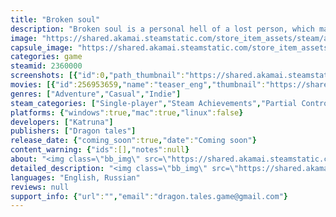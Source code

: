 ```yaml
---
title: "Broken soul"
description: "Broken soul is a personal hell of a lost person, which makes Alex meet his own demons. Should he lose to his fears or he must struggle and fight off the things his own mind hides?"
image: "https://shared.akamai.steamstatic.com/store_item_assets/steam/apps/2360000/header.jpg?t=1696975361"
capsule_image: "https://shared.akamai.steamstatic.com/store_item_assets/steam/apps/2360000/capsule_231x87.jpg?t=1696975361"
categories: game
steamid: 2360000
screenshots: [{"id":0,"path_thumbnail":"https://shared.akamai.steamstatic.com/store_item_assets/steam/apps/2360000/ss_a0714bd72e04101a30b968393888e37079933661.600x338.jpg?t=1696975361","path_full":"https://shared.akamai.steamstatic.com/store_item_assets/steam/apps/2360000/ss_a0714bd72e04101a30b968393888e37079933661.1920x1080.jpg?t=1696975361"},{"id":1,"path_thumbnail":"https://shared.akamai.steamstatic.com/store_item_assets/steam/apps/2360000/ss_9c4ffe686ab43b2c6dd4556679019a8450478f74.600x338.jpg?t=1696975361","path_full":"https://shared.akamai.steamstatic.com/store_item_assets/steam/apps/2360000/ss_9c4ffe686ab43b2c6dd4556679019a8450478f74.1920x1080.jpg?t=1696975361"},{"id":2,"path_thumbnail":"https://shared.akamai.steamstatic.com/store_item_assets/steam/apps/2360000/ss_4520738901a32218fb946890979c5c6d4e7441ea.600x338.jpg?t=1696975361","path_full":"https://shared.akamai.steamstatic.com/store_item_assets/steam/apps/2360000/ss_4520738901a32218fb946890979c5c6d4e7441ea.1920x1080.jpg?t=1696975361"},{"id":3,"path_thumbnail":"https://shared.akamai.steamstatic.com/store_item_assets/steam/apps/2360000/ss_cc98ff5174a87b71d4a2985f45617b6f8f1ae092.600x338.jpg?t=1696975361","path_full":"https://shared.akamai.steamstatic.com/store_item_assets/steam/apps/2360000/ss_cc98ff5174a87b71d4a2985f45617b6f8f1ae092.1920x1080.jpg?t=1696975361"},{"id":4,"path_thumbnail":"https://shared.akamai.steamstatic.com/store_item_assets/steam/apps/2360000/ss_d04cfbcfc026bf23cf2eda37e355db7e7767e987.600x338.jpg?t=1696975361","path_full":"https://shared.akamai.steamstatic.com/store_item_assets/steam/apps/2360000/ss_d04cfbcfc026bf23cf2eda37e355db7e7767e987.1920x1080.jpg?t=1696975361"},{"id":5,"path_thumbnail":"https://shared.akamai.steamstatic.com/store_item_assets/steam/apps/2360000/ss_1fcddcd783e59fb00e80221dd8bbf0e81a85191d.600x338.jpg?t=1696975361","path_full":"https://shared.akamai.steamstatic.com/store_item_assets/steam/apps/2360000/ss_1fcddcd783e59fb00e80221dd8bbf0e81a85191d.1920x1080.jpg?t=1696975361"}]
movies: [{"id":256953659,"name":"teaser_eng","thumbnail":"https://shared.akamai.steamstatic.com/store_item_assets/steam/apps/256953659/movie.293x165.jpg?t=1687177840","webm":{"480":"http://video.akamai.steamstatic.com/store_trailers/256953659/movie480_vp9.webm?t=1687177840","max":"http://video.akamai.steamstatic.com/store_trailers/256953659/movie_max_vp9.webm?t=1687177840"},"mp4":{"480":"http://video.akamai.steamstatic.com/store_trailers/256953659/movie480.mp4?t=1687177840","max":"http://video.akamai.steamstatic.com/store_trailers/256953659/movie_max.mp4?t=1687177840"},"highlight":true}]
genres: ["Adventure","Casual","Indie"]
steam_categories: ["Single-player","Steam Achievements","Partial Controller Support"]
platforms: {"windows":true,"mac":true,"linux":false}
developers: ["Katruna"]
publishers: ["Dragon tales"]
release_date: {"coming_soon":true,"date":"Coming soon"}
content_warning: {"ids":[],"notes":null}
about: "<img class=\"bb_img\" src=\"https://shared.akamai.steamstatic.com/store_item_assets/steam/apps/2360000/extras/add.gif?t=1696975361\" /><br><br>Broken soul is a pixeled adventure horror game, inspired by Silent Hill and The Count Lucanor.<br>Alex, a typical man, starts noticing some weird things happening to him. Everything seems familiar but alien. Minutes, hours, days are erased from his memories. Why has it stated? What is hidden in his lost memories?<br><br><img class=\"bb_img\" src=\"https://shared.akamai.steamstatic.com/store_item_assets/steam/apps/2360000/extras/line_anim.gif?t=1696975361\" /><br><br>Broken soul is a personal hell of a lost person, which makes Alex meet his own demons. Should he lose to his fears or he must struggle and fight off the things his own mind hides?<br><br><img class=\"bb_img\" src=\"https://shared.akamai.steamstatic.com/store_item_assets/steam/apps/2360000/extras/line_anim_features.gif?t=1696975361\" /><br><br><ul class=\"bb_ul\"><li>Find Alex’s lost memories and retain the chain of events, which drove Alex mad.<br><br></li><li>Solve puzzles created by the Nightmare. It will not let you go for free.<br><br></li><li>Escape and hide from the embodiments of fear. They are not happy to see you, not you them, indeed. Any mistake may become a fatal one.<br><br></li><li>Make good use of the things you find. Photos can help to restore your memories, but the amount of the photos you can take is fairly limited.<br><br></li><li>Be cautious and silent. Panic and carelessness can only lead to the traps prepared by the Nightmare.</li></ul><br><img class=\"bb_img\" src=\"https://shared.akamai.steamstatic.com/store_item_assets/steam/apps/2360000/extras/line_anim_story.gif?t=1696975361\" /><br><br>Alex was half-asleep on his way up in the elevator of his block of flats, when the nightmare woke him up. It became even worse, when the light on the floor he needed went off. It’s just a coincidence, he needed to enter his flat and properly relax.<br><br>But there is something wrong with the flat as well. There is a mess, there is a ready made lunch “From mom to Lisa”. Who is this Lisa? Alex heard a strange growling from inside the wardrobel, but there mustn’t anybody else in the flat? Well. But if there is someone else? The nightmare from the elevator has finished long ago. The real nightmare is just about tot start… As well as the struggle for the memories, the mind and even the life."
detailed_description: "<img class=\"bb_img\" src=\"https://shared.akamai.steamstatic.com/store_item_assets/steam/apps/2360000/extras/add.gif?t=1696975361\" /><br><br>Broken soul is a pixeled adventure horror game, inspired by Silent Hill and The Count Lucanor.<br>Alex, a typical man, starts noticing some weird things happening to him. Everything seems familiar but alien. Minutes, hours, days are erased from his memories. Why has it stated? What is hidden in his lost memories?<br><br><img class=\"bb_img\" src=\"https://shared.akamai.steamstatic.com/store_item_assets/steam/apps/2360000/extras/line_anim.gif?t=1696975361\" /><br><br>Broken soul is a personal hell of a lost person, which makes Alex meet his own demons. Should he lose to his fears or he must struggle and fight off the things his own mind hides?<br><br><img class=\"bb_img\" src=\"https://shared.akamai.steamstatic.com/store_item_assets/steam/apps/2360000/extras/line_anim_features.gif?t=1696975361\" /><br><br><ul class=\"bb_ul\"><li>Find Alex’s lost memories and retain the chain of events, which drove Alex mad.<br><br></li><li>Solve puzzles created by the Nightmare. It will not let you go for free.<br><br></li><li>Escape and hide from the embodiments of fear. They are not happy to see you, not you them, indeed. Any mistake may become a fatal one.<br><br></li><li>Make good use of the things you find. Photos can help to restore your memories, but the amount of the photos you can take is fairly limited.<br><br></li><li>Be cautious and silent. Panic and carelessness can only lead to the traps prepared by the Nightmare.</li></ul><br><img class=\"bb_img\" src=\"https://shared.akamai.steamstatic.com/store_item_assets/steam/apps/2360000/extras/line_anim_story.gif?t=1696975361\" /><br><br>Alex was half-asleep on his way up in the elevator of his block of flats, when the nightmare woke him up. It became even worse, when the light on the floor he needed went off. It’s just a coincidence, he needed to enter his flat and properly relax.<br><br>But there is something wrong with the flat as well. There is a mess, there is a ready made lunch “From mom to Lisa”. Who is this Lisa? Alex heard a strange growling from inside the wardrobel, but there mustn’t anybody else in the flat? Well. But if there is someone else? The nightmare from the elevator has finished long ago. The real nightmare is just about tot start… As well as the struggle for the memories, the mind and even the life."
languages: "English, Russian"
reviews: null
support_info: {"url":"","email":"dragon.tales.game@gmail.com"}
---
```


